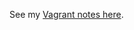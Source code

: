 See my [Vagrant notes here](https://github.com/mhulse/mhulse.github.io/wiki/Vagrant-and-VirtualBox-on-macOS-X).
